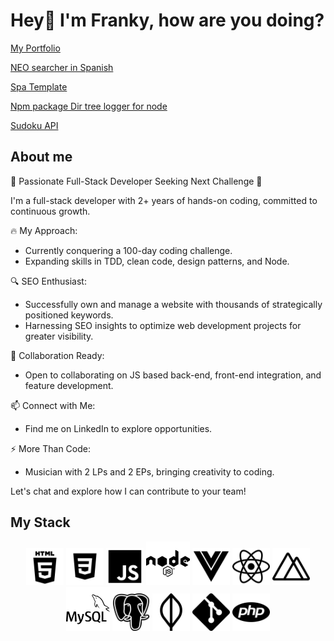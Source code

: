 # Hey👋 I'm Franky, how are you doing?

[My Portfolio](https://fmelero.dev)

[NEO searcher in Spanish](https://objetos-proximos-a-la-tierra.vercel.app/)

[Spa Template](https://nuxt-spa-template.vercel.app/)

[Npm package Dir tree logger for node](https://www.npmjs.com/package/dir-tree-logger)

[Sudoku API](https://sudoku-api-ts.vercel.app)


## About me

🚀 Passionate Full-Stack Developer Seeking Next Challenge 🚀

I'm a full-stack developer with 2+ years of hands-on coding, committed to continuous growth.

🔥 My Approach:

- Currently conquering a 100-day coding challenge.
- Expanding skills in TDD, clean code, design patterns, and Node.

🔍 SEO Enthusiast:

- Successfully own and manage a website with thousands of strategically positioned keywords.
- Harnessing SEO insights to optimize web development projects for greater visibility.

👯 Collaboration Ready:
- Open to collaborating on JS based back-end, front-end integration, and feature development.

📫 Connect with Me:
- Find me on LinkedIn to explore opportunities.

⚡ More Than Code:
- Musician with 2 LPs and 2 EPs, bringing creativity to coding.

Let's chat and explore how I can contribute to your team!

## My Stack

<p align="center">
	<img title="HTML5" alt="HTML5" src="./imgs/html5.png" width="60" height="60" />
    <img title="CSS" alt="CSS" src="./imgs/css.png" width="60" height="60" />   
    <img title="JS" alt="JS" src="./imgs/js.png" width="60" height="60" /> 
    <img title="NODE" alt="NODE" src="./imgs/node.png" width="70" height="70" />  
    <img title="VUE" alt="VUE" src="./imgs/vue.png" width="60" height="60" />  
    <img title="REACT" alt="REACT" src="./imgs/react.png" width="60" height="60" />  
    <img title="NUXT" alt="NUXT" src="./imgs/nuxt.png" width="60" height="60" />  
    <img title="MYSQL" alt="MYSQL" src="./imgs/mysql.png" width="70" height="70" />  
    <img title="POSTGRESQL" alt="POSTGRESQL" src="./imgs/postgresql.png" width="60" height="60" />  
    <img title="MONGO" alt="MONGO" src="./imgs/mongo.png" width="60" height="60" />  
    <img title="GIT" alt="GIT" src="./imgs/git.png" width="60" height="60" />  
    <img title="PHP" alt="PHP" src="./imgs/php.png" width="60" height="60" />  
 
</p>





<!--
**frankymelero/frankymelero** is a ✨ _special_ ✨ repository because its `README.md` (this file) appears on your GitHub profile.

Here are some ideas to get you started:

- 🔭 I’m currently working on ...
- 🌱 I’m currently learning ...
- 👯 I’m looking to collaborate on ...
- 🤔 I’m looking for help with ...
- 💬 Ask me about ...
- 📫 How to reach me: ...
- 😄 Pronouns: ...
- ⚡ Fun fact: ...
-->
